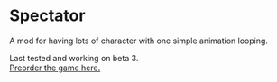 # Spectator
A mod for having lots of character with one simple animation looping.   

Last tested and working on beta 3.  
[Preorder the game here.](http://www.wolfire.com/overgrowth)
